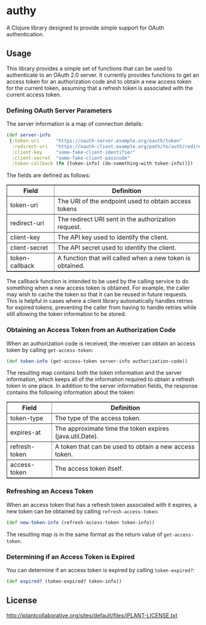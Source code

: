 # authy

A Clojure library designed to provide simple support for OAuth authentication.

## Usage

This library provides a simple set of functions that can be used to authenticate to an OAuth 2.0
server. It currently provides functions to get an access token for an authorization code and to
obtain a new access token for the current token, assuming that a refresh token is associated with
the current access token.

### Defining OAuth Server Parameters

The server information is a map of connection details:

```clojure
(def server-info
 {:token-uri      "https://oauth-server.example.org/oauth/token"
  :redirect-uri   "https://oauth-client.example.org/path/to/auth/redirect"
  :client-key     "some-fake-client-identifier"
  :client-secret  "some-fake-client-passcode"
  :token-callback (fn [token-info] (do-something-with token-info))})
```

The fields are defined as follows:

<table border="1">
    <thead>
        <tr><th>Field</th><th>Definition</th></tr>
    </thead>
    <tbody>
        <tr>
            <td>token-uri</td>
            <td>The URI of the endpoint used to obtain access tokens</td>
        </tr>
        <tr>
            <td>redirect-uri</td>
            <td>The redirect URI sent in the authorization request.</td>
        </tr>
        <tr>
            <td>client-key</td>
            <td>The API key used to identify the client.</td>
        </tr>
        <tr>
            <td>client-secret</td>
            <td>The API secret used to identify the client.</td>
        </tr>
        <tr>
            <td>token-callback</td>
            <td>A function that will called when a new token is obtained.</td>
        </tr>
    </tbody>
</table>

The callback function is intended to be used by the calling service to do something when a new
access token is obtained. For example, the caller may wish to cache the token so that it can be
reused in future requests. This is helpful in cases where a client library automatically handles
retries for expired tokens, preventing the caller from having to handle retries while still
allowing the token information to be stored.

### Obtaining an Access Token from an Authorization Code

When an authorization code is received, the receiver can obtain an access token by calling
`get-access-token`:

```clojure
(def token-info (get-access-token server-info authorization-code))
```

The resulting map contains both the token information and the server information, which keeps all
of the information required to obtain a refresh token in one place. In addition to the server
information fields, the response contains the following information about the token:

<table border="1">
    <thead>
        <tr><th>Field</th><th>Definition</th></tr>
    </thead>
    <tbody>
        <tr>
            <td>token-type</td>
            <td>The type of the access token.</td>
        </tr>
        <tr>
            <td>expires-at</td>
            <td>The approximate time the token expires (java.util.Date).</td>
        </tr>
        <tr>
            <td>refresh-token</td>
            <td>A token that can be used to obtain a new access token.</td>
        </tr>
        <tr>
            <td>access-token</td>
            <td>The access token itself.</td>
        </tr>
    </tbody>
</table>

### Refreshing an Access Token

When an access token that has a refresh token associated with it expires, a new token can be
obtained by calling `refresh-access-token`:

```clojure
(def new-token-info (refresh-access-token token-info))
```

The resulting map is in the same format as the return value of `get-access-token`.

### Determining if an Access Token is Expired

You can determine if an access token is expired by calling `token-expired?`:

```clojure
(def expired? (token-expired? token-info))
```

## License

http://iplantcollaborative.org/sites/default/files/iPLANT-LICENSE.txt
